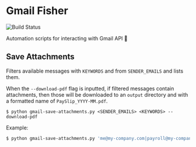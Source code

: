# Gmail Fisher

![Build Status](https://travis-ci.com/Vnepomuceno/gmail-fisher.svg?branch=master)

Automation scripts for interacting with Gmail API 🎣

## Save Attachments

Filters available messages with `KEYWORDS` and from `SENDER_EMAILS` and lists them.

When the `--download-pdf` flag is inputted, if filtered messages contain attachments, then those will be downloaded
to an `output` directory and with a formatted name of `PaySlip_YYYY-MM.pdf`.

```
$ python gmail-save-attachments.py <SENDER_EMAILS> <KEYWORDS> --download-pdf
```

Example:
```bash
$ python gmail-save-attachments.py 'me@my-company.com|payroll@my-company.com' 'payslip' --download-pdf
```
